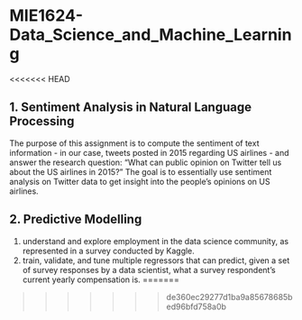# MIE1624-Data_Science_and_Machine_Learning
<<<<<<< HEAD

## 1. Sentiment Analysis in Natural Language Processing<br/>
The purpose of this assignment is to compute the sentiment of text information - in our case, tweets posted in 2015 regarding US airlines - and answer the research question: “What can public opinion on Twitter tell us about the US airlines in 2015?” The goal is to essentially use sentiment analysis on Twitter data to get insight into the people’s opinions on US airlines.

## 2. Predictive Modelling<br/>
1. understand and explore employment in the data science community, as represented in a survey conducted by Kaggle.
2. train, validate, and tune multiple regressors that can predict, given a set of survey responses by a data scientist, what a survey respondent’s current yearly compensation is.
=======
>>>>>>> de360ec29277d1ba9a85678685bed96bfd758a0b
